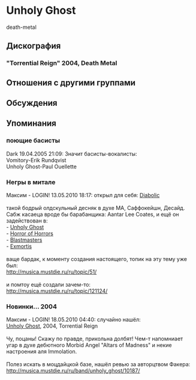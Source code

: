 # Unholy Ghost

death-metal

## Дискография

### "Torrential Reign" 2004, Death Metal




## Отношения с другими группами


## Обсуждения


## Упоминания

### поющие басисты

Dark 19.04.2005 21:09:
Значит басисты-вокалисты:<BR>Vomitory-Erik Rundqvist<BR>Unholy Ghost-Paul Ouellette

### Негры в митале

Максим - LOGIN! 13.05.2010 18:17:
открыл для себя: <A HREF="http://metal-archives.com/band.php?id=1108" TARGET="_blank">Diabolic</A><BR><BR>такой бодрый олдскульный десняк в духе МА, Саффокейшн, Десайд. Сабж касаеца вроде бы барабанщика: Aantar Lee Coates, и ещё он задействован в:<BR> - <A HREF="http://metal-archives.com/band.php?id=6540" TARGET="_blank">Unholy Ghost</A><BR> - <A HREF="http://metal-archives.com/band.php?id=15393" TARGET="_blank">Horror of Horrors</A><BR> - <A HREF="http://metal-archives.com/band.php?id=26855" TARGET="_blank">Blastmasters</A><BR> - <A HREF="http://metal-archives.com/band.php?id=17153" TARGET="_blank">Exmortis</A><BR><BR>ваще бардак, к моменту создания настоящего, топик на эту тему уже был:<BR><A HREF="http://musica.mustdie.ru/ru/topic/51/" TARGET="_blank">http://musica.mustdie.ru/ru/topic/51/</A><BR><BR>и помтоу ещё создали зачем-то:<BR><A HREF="http://musica.mustdie.ru/ru/topic/121124/" TARGET="_blank">http://musica.mustdie.ru/ru/topic/121124/</A>

### Новинки... 2004

Максим - LOGIN! 18.05.2010 04:40:
случайно нашёл:<BR><A HREF="http://www.metal-archives.com/band.php?id=6540" TARGET="_blank">Unholy Ghost</A>, 2004, Torrential Reign<BR><BR>Чу, поцаны! Скажу по правде, прикольна долбят! Чем-т напомниает угар в духе дебютного Morbid Angel "Altars of Madness" и некие настроения аля Immolation.<BR><BR>Полез искать в моцдайцкой базе, нашёл ревью за авторцтвом Факера:<BR><A HREF="http://musica.mustdie.ru/ru/band/unholy_ghost/10187/" TARGET="_blank">http://musica.mustdie.ru/ru/band/unholy_ghost/10187/</A><BR>

